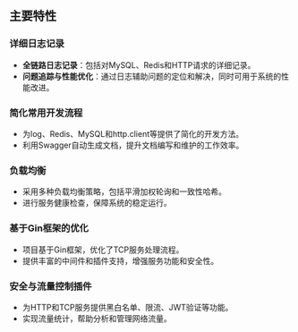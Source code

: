 ## 主要特性

### 详细日志记录

- **全链路日志记录**：包括对MySQL、Redis和HTTP请求的详细记录。
- **问题追踪与性能优化**：通过日志辅助问题的定位和解决，同时可用于系统的性能改进。

### 简化常用开发流程

- 为log、Redis、MySQL和http.client等提供了简化的开发方法。
- 利用Swagger自动生成文档，提升文档编写和维护的工作效率。

### 负载均衡

- 采用多种负载均衡策略，包括平滑加权轮询和一致性哈希。
- 进行服务健康检查，保障系统的稳定运行。

### 基于Gin框架的优化

- 项目基于Gin框架，优化了TCP服务处理流程。
- 提供丰富的中间件和插件支持，增强服务功能和安全性。

### 安全与流量控制插件

- 为HTTP和TCP服务提供黑白名单、限流、JWT验证等功能。
- 实现流量统计，帮助分析和管理网络流量。
